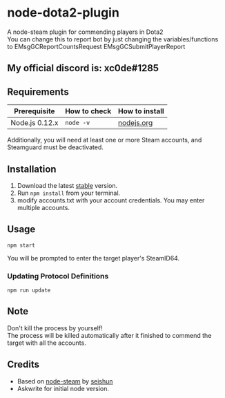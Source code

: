 # node-dota2-plugin

A node-steam plugin for commending players in Dota2<br>
You can change this to report bot by just changing the variables/functions to
EMsgGCReportCountsRequest
EMsgGCSubmitPlayerReport


## My official discord is: xc0de#1285


## Requirements

| Prerequisite    | How to check | How to install
| --------------- | ------------ | ------------- |
| Node.js 0.12.x  | `node -v`    | [nodejs.org](http://nodejs.org/) |

Additionally, you will need at least one or more Steam accounts, and Steamguard must be deactivated.

## Installation

1. Download the latest [stable](https://github.com/Wizzardy/dota2/) version.
2. Run `npm install` from your terminal.
3.  modify accounts.txt with your account credentials. You may enter multiple accounts.

## Usage

```
npm start
```

You will be prompted to enter the target player's SteamID64.


### Updating Protocol Definitions

```
npm run update
```

## Note
Don't kill the process by yourself!<br>
The process will be killed automatically after it finished to commend the target with all the accounts.

## Credits

* Based on [node-steam](https://github.com/seishun/node-steam) by [seishun](https://github.com/seishun)
* Askwrite for initial node version.
